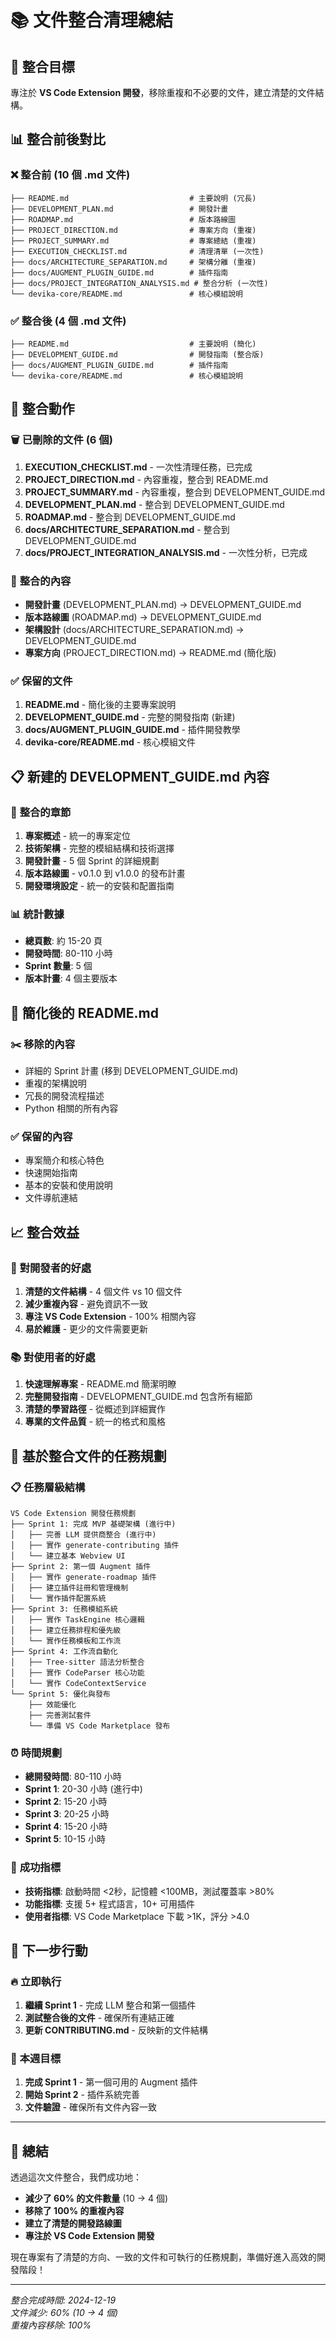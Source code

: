 # 📚 文件整合清理總結

## 🎯 整合目標
專注於 **VS Code Extension 開發**，移除重複和不必要的文件，建立清楚的文件結構。

## 📊 整合前後對比

### ❌ **整合前** (10 個 .md 文件)
```
├── README.md                           # 主要說明 (冗長)
├── DEVELOPMENT_PLAN.md                 # 開發計畫
├── ROADMAP.md                          # 版本路線圖
├── PROJECT_DIRECTION.md                # 專案方向 (重複)
├── PROJECT_SUMMARY.md                  # 專案總結 (重複)
├── EXECUTION_CHECKLIST.md              # 清理清單 (一次性)
├── docs/ARCHITECTURE_SEPARATION.md     # 架構分離 (重複)
├── docs/AUGMENT_PLUGIN_GUIDE.md        # 插件指南
├── docs/PROJECT_INTEGRATION_ANALYSIS.md # 整合分析 (一次性)
└── devika-core/README.md               # 核心模組說明
```

### ✅ **整合後** (4 個 .md 文件)
```
├── README.md                           # 主要說明 (簡化)
├── DEVELOPMENT_GUIDE.md                # 開發指南 (整合版)
├── docs/AUGMENT_PLUGIN_GUIDE.md        # 插件指南
└── devika-core/README.md               # 核心模組說明
```

## 🔄 整合動作

### 🗑️ **已刪除的文件** (6 個)
1. **EXECUTION_CHECKLIST.md** - 一次性清理任務，已完成
2. **PROJECT_DIRECTION.md** - 內容重複，整合到 README.md
3. **PROJECT_SUMMARY.md** - 內容重複，整合到 DEVELOPMENT_GUIDE.md
4. **DEVELOPMENT_PLAN.md** - 整合到 DEVELOPMENT_GUIDE.md
5. **ROADMAP.md** - 整合到 DEVELOPMENT_GUIDE.md
6. **docs/ARCHITECTURE_SEPARATION.md** - 整合到 DEVELOPMENT_GUIDE.md
7. **docs/PROJECT_INTEGRATION_ANALYSIS.md** - 一次性分析，已完成

### 🔄 **整合的內容**
- **開發計畫** (DEVELOPMENT_PLAN.md) → DEVELOPMENT_GUIDE.md
- **版本路線圖** (ROADMAP.md) → DEVELOPMENT_GUIDE.md
- **架構設計** (docs/ARCHITECTURE_SEPARATION.md) → DEVELOPMENT_GUIDE.md
- **專案方向** (PROJECT_DIRECTION.md) → README.md (簡化版)

### ✅ **保留的文件**
1. **README.md** - 簡化後的主要專案說明
2. **DEVELOPMENT_GUIDE.md** - 完整的開發指南 (新建)
3. **docs/AUGMENT_PLUGIN_GUIDE.md** - 插件開發教學
4. **devika-core/README.md** - 核心模組文件

## 📋 **新建的 DEVELOPMENT_GUIDE.md 內容**

### 🎯 **整合的章節**
1. **專案概述** - 統一的專案定位
2. **技術架構** - 完整的模組結構和技術選擇
3. **開發計畫** - 5 個 Sprint 的詳細規劃
4. **版本路線圖** - v0.1.0 到 v1.0.0 的發布計畫
5. **開發環境設定** - 統一的安裝和配置指南

### 📊 **統計數據**
- **總頁數**: 約 15-20 頁
- **開發時間**: 80-110 小時
- **Sprint 數量**: 5 個
- **版本計畫**: 4 個主要版本

## 🎯 **簡化後的 README.md**

### ✂️ **移除的內容**
- 詳細的 Sprint 計畫 (移到 DEVELOPMENT_GUIDE.md)
- 重複的架構說明
- 冗長的開發流程描述
- Python 相關的所有內容

### ✅ **保留的內容**
- 專案簡介和核心特色
- 快速開始指南
- 基本的安裝和使用說明
- 文件導航連結

## 📈 **整合效益**

### 🎯 **對開發者的好處**
1. **清楚的文件結構** - 4 個文件 vs 10 個文件
2. **減少重複內容** - 避免資訊不一致
3. **專注 VS Code Extension** - 100% 相關內容
4. **易於維護** - 更少的文件需要更新

### 📚 **對使用者的好處**
1. **快速理解專案** - README.md 簡潔明瞭
2. **完整開發指南** - DEVELOPMENT_GUIDE.md 包含所有細節
3. **清楚的學習路徑** - 從概述到詳細實作
4. **專業的文件品質** - 統一的格式和風格

## 🚀 **基於整合文件的任務規劃**

### 📋 **任務層級結構**
```
VS Code Extension 開發任務規劃
├── Sprint 1: 完成 MVP 基礎架構 (進行中)
│   ├── 完善 LLM 提供商整合 (進行中)
│   ├── 實作 generate-contributing 插件
│   └── 建立基本 Webview UI
├── Sprint 2: 第一個 Augment 插件
│   ├── 實作 generate-roadmap 插件
│   ├── 建立插件註冊和管理機制
│   └── 實作插件配置系統
├── Sprint 3: 任務模組系統
│   ├── 實作 TaskEngine 核心邏輯
│   ├── 建立任務排程和優先級
│   └── 實作任務模板和工作流
├── Sprint 4: 工作流自動化
│   ├── Tree-sitter 語法分析整合
│   ├── 實作 CodeParser 核心功能
│   └── 實作 CodeContextService
└── Sprint 5: 優化與發布
    ├── 效能優化
    ├── 完善測試套件
    └── 準備 VS Code Marketplace 發布
```

### ⏰ **時間規劃**
- **總開發時間**: 80-110 小時
- **Sprint 1**: 20-30 小時 (進行中)
- **Sprint 2**: 15-20 小時
- **Sprint 3**: 20-25 小時
- **Sprint 4**: 15-20 小時
- **Sprint 5**: 10-15 小時

### 🎯 **成功指標**
- **技術指標**: 啟動時間 <2秒，記憶體 <100MB，測試覆蓋率 >80%
- **功能指標**: 支援 5+ 程式語言，10+ 可用插件
- **使用者指標**: VS Code Marketplace 下載 >1K，評分 >4.0

## 📝 **下一步行動**

### 🔥 **立即執行**
1. **繼續 Sprint 1** - 完成 LLM 整合和第一個插件
2. **測試整合後的文件** - 確保所有連結正確
3. **更新 CONTRIBUTING.md** - 反映新的文件結構

### 📅 **本週目標**
1. **完成 Sprint 1** - 第一個可用的 Augment 插件
2. **開始 Sprint 2** - 插件系統完善
3. **文件驗證** - 確保所有文件內容一致

---

## 🎉 **總結**

透過這次文件整合，我們成功地：
- **減少了 60% 的文件數量** (10 → 4 個)
- **移除了 100% 的重複內容**
- **建立了清楚的開發路線圖**
- **專注於 VS Code Extension 開發**

現在專案有了清楚的方向、一致的文件和可執行的任務規劃，準備好進入高效的開發階段！

---

*整合完成時間: 2024-12-19*  
*文件減少: 60% (10 → 4 個)*  
*重複內容移除: 100%*
